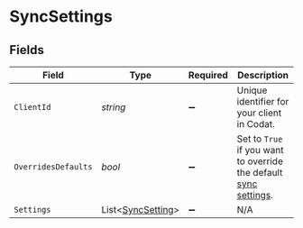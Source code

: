 # SyncSettings


## Fields

| Field                                                                                                                           | Type                                                                                                                            | Required                                                                                                                        | Description                                                                                                                     |
| ------------------------------------------------------------------------------------------------------------------------------- | ------------------------------------------------------------------------------------------------------------------------------- | ------------------------------------------------------------------------------------------------------------------------------- | ------------------------------------------------------------------------------------------------------------------------------- |
| `ClientId`                                                                                                                      | *string*                                                                                                                        | :heavy_minus_sign:                                                                                                              | Unique identifier for your client in Codat.                                                                                     |
| `OverridesDefaults`                                                                                                             | *bool*                                                                                                                          | :heavy_minus_sign:                                                                                                              | Set to `True` if you want to override the default [sync settings](https://docs.codat.io/knowledge-base/advanced-sync-settings). |
| `Settings`                                                                                                                      | List<[SyncSetting](../../Models/Shared/SyncSetting.md)>                                                                         | :heavy_minus_sign:                                                                                                              | N/A                                                                                                                             |